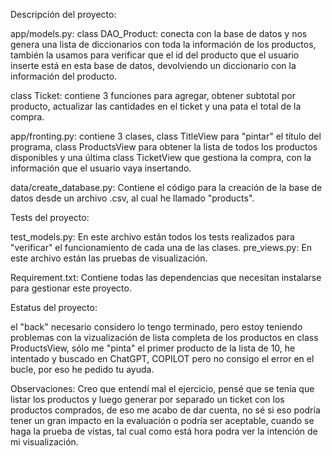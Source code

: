 Descripción del proyecto:

app/models.py: 
class DAO_Product: conecta con la base de datos y nos genera una lista de diccionarios con toda la información de los productos, también la usamos para verificar que el id del producto que el usuario inserte está en esta base de datos, devolviendo un diccionario con la información del producto.

class Ticket: contiene 3 funciones para agregar, obtener subtotal por producto, actualizar las cantidades en el ticket y una pata el total de la compra.

app/fronting.py: contiene 3 clases, class TitleView para "pintar" el título del programa, class ProductsView para obtener la lista de todos los productos disponibles y una última class TicketView que gestiona la compra, con la información que el usuario vaya insertando.

data/create_database.py: Contiene el código para la creación de la base de datos desde un archivo .csv, al cual he llamado "products".

Tests del proyecto:

test_models.py: En este archivo están todos los tests realizados para "verificar" el funcionamiento de cada una de las clases.
pre_views.py: En este archivo están las pruebas de visualización.

Requirement.txt: Contiene todas las dependencias que necesitan instalarse para gestionar este proyecto.

Estatus del proyecto:

 el "back" necesario considero lo tengo terminado, pero estoy teniendo problemas con la vizualización de lista completa de los productos en class ProductsView, sólo me "pinta" el primer producto de la lista de 10, he intentado y buscado en ChatGPT, COPILOT pero no consigo el error en el bucle, por eso he pedido tu ayuda.

 Observaciones: Creo que entendí mal el ejercicio, pensé que se tenía que listar los productos y luego generar por separado un ticket con los productos comprados, de eso me acabo de dar cuenta, no sé si eso podría tener un gran impacto en la evaluación o podría ser aceptable, cuando se haga la prueba de vistas, tal cual como está hora podra ver la intención de mi visualización.

